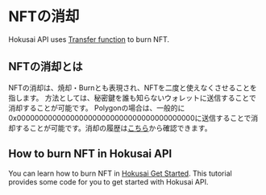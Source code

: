 # NFTの消却

Hokusai API uses [Transfer function](glosarry.md#meta-transactions) to burn NFT.

## NFTの消却とは

NFTの消却は、焼却・Burnとも表現され、NFTを二度と使えなくさせることを指します。
方法としては、秘密鍵を誰も知らないウォレットに送信することで消却することが可能です。
Polygonの場合は、一般的に0x0000000000000000000000000000000000000000に送信することで消却することが可能です。消却の履歴は[こちら](https://polygonscan.com/address/0x0000000000000000000000000000000000000000#internaltx)から確認できます。


## How to burn NFT in Hokusai API

You can learn how to burn NFT in [Hokusai Get Started](docs/en/get-started.md). This tutorial provides some code for you to get started with Hokusai API.


